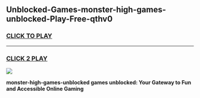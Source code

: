 
## Unblocked-Games-monster-high-games-unblocked-Play-Free-qthv0
<h3>
<a href="https://premium76.site?title=monster-high-games-unblocked&ref=09A">CLICK TO PLAY</a></h3>
<hr>

<h3>
<a href="https://premium76.site?title=monster-high-games-unblocked&ref=09A">CLICK 2 PLAY</a>
  
</h3>

<a href="https://premium76.site?title=monster-high-games-unblocked&ref=09A"><img src="https://clearcache.store/games.png"></a>


**monster-high-games-unblocked games unblocked: Your Gateway to Fun and Accessible Online Gaming**
